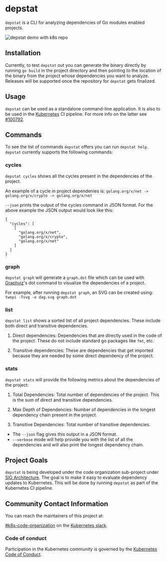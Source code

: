 # depstat

`depstat` is a CLI for analyzing dependencies of Go modules enabled projects. 

![depstat demo with k8s repo](./depstat-k8s-demo.gif)

## Installation 
Currently, to test `depstat` out you can generate the binary directly by running `go build` in the project directory and then pointing to the location of the binary from the project whose dependencies you want to analyze. Releases will be supported once the repository for `depstat` gets finalized.

## Usage
`depstat` can be used as a standalone command-line application. It is also to be used in the [Kubernetes](https://github.com/kubernetes/kubernetes) CI pipeline. For more info on the latter see [#100792](https://github.com/kubernetes/kubernetes/pull/100792).

## Commands

To see the list of commands `depstat` offers you can run `depstat help`. `depstat` currently supports the following commands:

### cycles

`depstat cycles` shows all the cycles present in the dependencies of the project.

An example of a cycle in project dependenies is:
`golang.org/x/net -> golang.org/x/crypto -> golang.org/x/net`

`--json` prints the output of the cycles command in JSON format. For the above example the JSON output would look like this:
```
{
  "cycles": [
    [
      "golang.org/x/net",
      "golang.org/x/crypto",
      "golang.org/x/net"
    ]
  ]
}
```

### graph

`depstat graph` will generate a `graph.dot` file which can be used with [Graphviz](https://graphviz.org)'s dot command to visualize the dependencies of a project.

For example, after running `depstat graph`, an SVG can be created using:
`twopi -Tsvg -o dag.svg graph.dot`

### list

`depstat list` shows a sorted list of all project dependencies. These include both direct and transitive dependencies.

1. Direct dependencies: Dependencies that are directly used in the code of the project. These do not include standard go packages like `fmt`, etc.

2. Transitive dependencies: These are dependencies that get imported because they are needed by some direct dependency of the project.

### stats

`depstat stats` will provide the following metrics about the dependencies of the project:

1. Total Dependencies: Total number of dependencies of the project. This is the sum of direct and transitive dependencies.

2. Max Depth of Dependencies: Number of dependencies in the longest dependency chain present in the project.

3. Transitive Dependencies: Total number of transitive dependencies.

- The `--json` flag gives this output in a JSON format.
- `--verbose` mode will help provide you with the list of all the dependencies and will also print the longest dependency chain.

## Project Goals
`depstat` is being developed under the code organization sub-project under [SIG Architecture](https://github.com/kubernetes/community/tree/master/sig-architecture). The goal is to make it easy to evaluate dependency updates to Kubernetes. This will be done by running `depstat` as part of the Kubernetes CI pipeline.

## Community Contact Information
You can reach the maintainers of this project at:

[#k8s-code-organization](https://kubernetes.slack.com/messages/k8s-code-organization) on the [Kubernetes slack](http://slack.k8s.io).

### Code of conduct

Participation in the Kubernetes community is governed by the [Kubernetes Code of Conduct](code-of-conduct.md).

